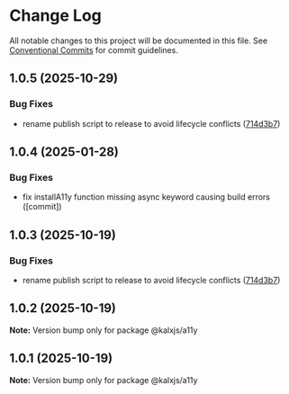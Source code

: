 # Change Log

All notable changes to this project will be documented in this file.
See [Conventional Commits](https://conventionalcommits.org) for commit guidelines.

## 1.0.5 (2025-10-29)

### Bug Fixes

- rename publish script to release to avoid lifecycle conflicts ([714d3b7](https://github.com/Odeneho-Calculus/kalxjs/commit/714d3b77f043fdd0713b8198147a013c3f6e1c07))

## 1.0.4 (2025-01-28)

### Bug Fixes

- fix installA11y function missing async keyword causing build errors ([commit])

## 1.0.3 (2025-10-19)

### Bug Fixes

- rename publish script to release to avoid lifecycle conflicts ([714d3b7](https://github.com/Odeneho-Calculus/kalxjs/commit/714d3b77f043fdd0713b8198147a013c3f6e1c07))

## 1.0.2 (2025-10-19)

**Note:** Version bump only for package @kalxjs/a11y

## 1.0.1 (2025-10-19)

**Note:** Version bump only for package @kalxjs/a11y
